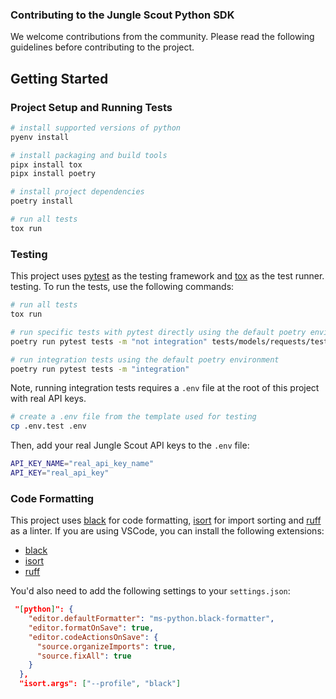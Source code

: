### Contributing to the Jungle Scout Python SDK

We welcome contributions from the community. Please read the following guidelines before contributing to the project.

## Getting Started

### Project Setup and Running Tests

```bash
# install supported versions of python
pyenv install

# install packaging and build tools
pipx install tox
pipx install poetry

# install project dependencies
poetry install

# run all tests
tox run
```

### Testing

This project uses [pytest](https://docs.pytest.org/en/stable/) as the testing framework and [tox](https://github.com/tox-dev/tox)
as the test runner. testing. To run the tests, use the following commands:

```bash
# run all tests
tox run

# run specific tests with pytest directly using the default poetry environment
poetry run pytest tests -m "not integration" tests/models/requests/test_keyword_by_asins_request.py

# run integration tests using the default poetry environment
poetry run pytest tests -m "integration"
```

Note, running integration tests requires a `.env` file at the root of this project with real API keys.

```bash
# create a .env file from the template used for testing
cp .env.test .env
```

Then, add your real Jungle Scout API keys to the `.env` file:

```bash
API_KEY_NAME="real_api_key_name"
API_KEY="real_api_key"
```

### Code Formatting

This project uses [black](https://pypi.org/project/black/) for code formatting, [isort](https://pypi.org/project/isort/)
for import sorting and [ruff](https://github.com/astral-sh/ruff) as a linter. If you are using VSCode, you can
install the following extensions:

- [black](https://marketplace.visualstudio.com/items?itemName=ms-python.black-formatter)
- [isort](https://marketplace.visualstudio.com/items?itemName=ms-python.isort)
- [ruff](https://marketplace.visualstudio.com/items?itemName=charliermarsh.ruff)

You'd also need to add the following settings to your `settings.json`:

```json
 "[python]": {
    "editor.defaultFormatter": "ms-python.black-formatter",
    "editor.formatOnSave": true,
    "editor.codeActionsOnSave": {
      "source.organizeImports": true,
      "source.fixAll": true
    }
  },
  "isort.args": ["--profile", "black"]
```
